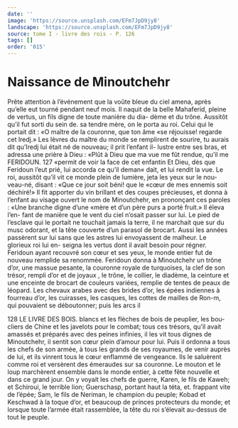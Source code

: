 ```yaml
---
date: ''
image: 'https://source.unsplash.com/EFm7JpD9jy8'
landscape: 'https://source.unsplash.com/EFm7JpD9jy8'
source: tome I - livre des rois - P. 126
tags: []
order: '015'
---
```


# Naissance de Minoutchehr

Prête attention à l’événement que la voûte bleue
du ciel amena, après qu’elle eut tourné pendant
neuf mois. Il naquit de la belle Mahaferid, pleine
de vertus, un fils digne de toute manière du dia- dème et du trône. Aussitôt qu’il fut sorti du sein de.
sa tendre mère, on le porta au roi. Celui qui le portait dit : «O maître de la couronne, que ton âme
«se réjouisse! regarde cet lredj.» Les lèvres du maître du monde se remplirent de sourire, tu aurais dit qu’Iredj lui était né de nouveau; il prit l’enfant il-
lustre entre ses bras, et adressa une prière à Dieu : «Plût à Dieu que ma vue me fût rendue, qu’il me
FERIDOUN. 127 «permit de voir la face de cet enfantin Et Dieu, dès
que Feridoun l’eut prié, lui accorda ce qu’il deman«
dait, et lui rendit la vue. Le roi, aussitôt qu’il vit ce
monde plein de lumière, jeta les yeux sur le nou-
veau-né, disant : «Que ce jour soit béni! que le «cœur de mes ennemis soit déchiré!» Il fit apporter
du vin brillant et des coupes précieuses, et donna à l’enfant au visage ouvert le nom de Minoutchehr, en prononçant ces paroles : «Une branche digne d’une «mère et d’un père purs a porté fruit.» Il éleva l’en-
fant de manière que le vent du ciel n’osait passer sur lui. Le pied de l’esclave qui le portait ne touchait
jamais la terre, il ne marchait que sur du musc odorant, et la tête couverte d’un parasol de brocart. Aussi les années passèrent sur lui sans que les astres
lui envoyassent de malheur. Le glorieux roi lui en- seigna les vertus dont il avait besoin pour régner. Feridoun ayant recouvré son cœur et ses yeux, le monde entier fut de nouveau remplide sa renommée.
Feridoun donna à Minoutchehr un trône d’or, une massue pesante, la couronne royale de turquoises, la clef de son trésor, rempli d’or et de joyaux , le trône,
le collier, le diadème, la ceinture et une enceinte de brocart de couleurs variées, remplie de tentes de peaux de léopard. Les chevaux arabes avec des brides d’or, les épées indiennes à fourreau d’or,
les cuirasses, les casques, les cottes de mailles de Ron-m, qui pouvaient se déboutonner; puis les arcs
il

128 LE LIVRE DES BOIS.
blancs et les flèches de bois de peuplier, les bou- cliers de Chine et les javelots pour le combat; tous ces trésors, qu’il avait amassés et préparés avec des
peines infinies, il les vit tous dignes de Minoutchehr, il sentit son cœur plein d’amour pour lui. Puis il ordonna a tous les chefs de son armée, à tous les grands de ses royaumes, de venir auprès de lui, et ils vinrent tous le cœur enflammé de vengeance. Ils
le saluèrent comme roi et versèrent des émeraudes
sur sa couronne. Le mouton et le loup marchèrent ensemble dans le monde entier, à cette fête nouvelle
et dans ce grand jour. On y voyait les chefs de guerre, Karen, le fils de Kaweh; et Schiroui, le terrible lion; Guerschasp, portant haut la téta, et. frappant vite de l’épée; Sam, le fils de Neriman, le champion du peuple; Kobad et Keschwad à la toque d’or, et beaucoup de princes protecteurs du monde;
et lorsque toute l’armée était rassemblée, la tête du
roi s’élevait au-dessus de tout le peuple.

